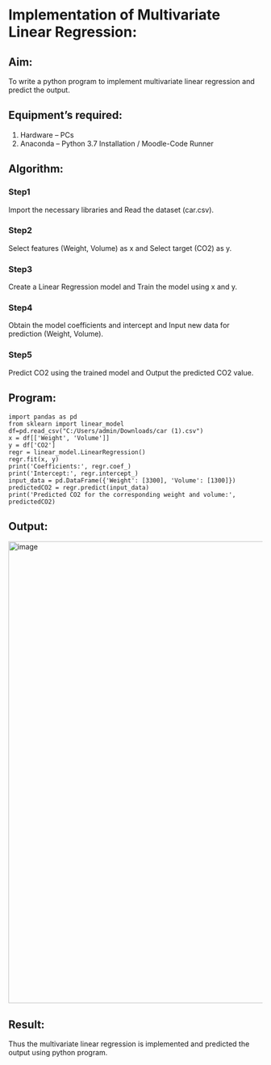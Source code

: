 # Implementation of Multivariate Linear Regression:

## Aim:

To write a python program to implement multivariate linear regression and predict the output.

## Equipment’s required:
1.	Hardware – PCs
2.	Anaconda – Python 3.7 Installation / Moodle-Code Runner
 
## Algorithm:

### Step1
Import the necessary libraries and Read the dataset (car.csv).

### Step2
Select features (Weight, Volume) as x and Select target (CO2) as y.

### Step3
Create a Linear Regression model and Train the model using x and y.

### Step4
Obtain the model coefficients and intercept and Input new data for prediction (Weight, Volume).

### Step5
Predict CO2 using the trained model and Output the predicted CO2 value.

## Program:
```
import pandas as pd
from sklearn import linear_model
df=pd.read_csv("C:/Users/admin/Downloads/car (1).csv")
x = df[['Weight', 'Volume']]
y = df['CO2']
regr = linear_model.LinearRegression()
regr.fit(x, y)
print('Coefficients:', regr.coef_)
print('Intercept:', regr.intercept_)
input_data = pd.DataFrame({'Weight': [3300], 'Volume': [1300]})
predictedCO2 = regr.predict(input_data)
print('Predicted CO2 for the corresponding weight and volume:', predictedCO2)
```

## Output:

<img width="1586" height="913" alt="image" src="https://github.com/user-attachments/assets/e8b64c0b-38bf-42da-9f20-62c49792b30e" />

## Result:

Thus the multivariate linear regression is implemented and predicted the output using python program.
